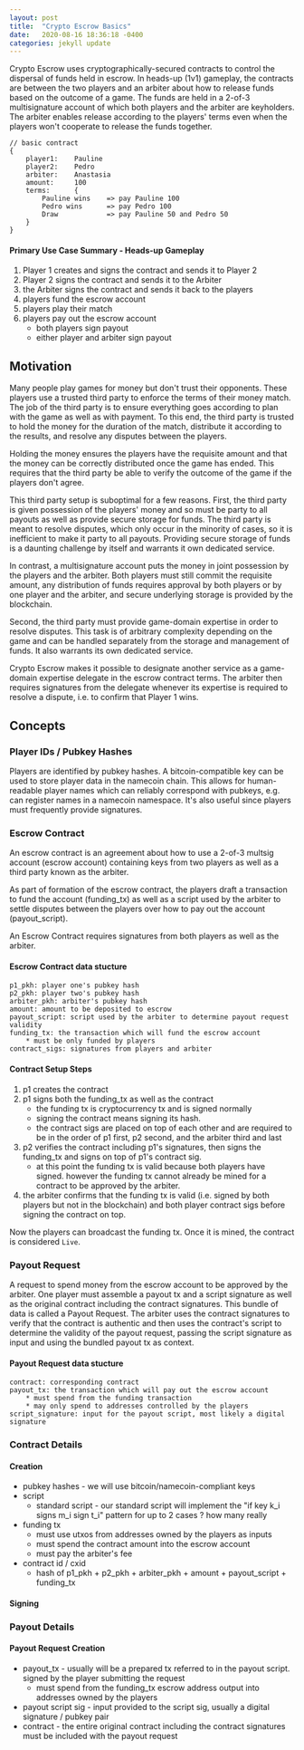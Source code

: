 ```yaml
---
layout: post
title:  "Crypto Escrow Basics"
date:   2020-08-16 18:36:18 -0400
categories: jekyll update
---
```

Crypto Escrow uses cryptographically-secured contracts to control the dispersal of funds held in escrow. In heads-up (1v1) gameplay, the contracts are between the two players and an arbiter about how to release funds based on the outcome of a game. The funds are held in a 2-of-3 multisignature account of which both players and the arbiter are keyholders. The arbiter enables release according to the players' terms even when the players won't cooperate to release the funds together.

```
// basic contract
{
    player1:    Pauline
    player2:    Pedro
    arbiter:    Anastasia
    amount:     100  
    terms:      {
        Pauline wins    => pay Pauline 100
        Pedro wins      => pay Pedro 100
        Draw            => pay Pauline 50 and Pedro 50
    }
}
```

#### Primary Use Case Summary - Heads-up Gameplay
1. Player 1 creates and signs the contract and sends it to Player 2
2. Player 2 signs the contract and sends it to the Arbiter
3. the Arbiter signs the contract and sends it back to the players
4. players fund the escrow account
5. players play their match
6. players pay out the escrow account
    * both players sign payout
    * either player and arbiter sign payout

## Motivation
Many people play games for money but don't trust their opponents. These players use a trusted third party to enforce the terms of their money match. The job of the third party is to ensure everything goes according to plan with the game as well as with payment. To this end, the third party is trusted to hold the money for the duration of the match, distribute it according to the results, and resolve any disputes between the players.

Holding the money ensures the players have the requisite amount and that the money can be correctly distributed once the game has ended. This requires that the third party be able to verify the outcome of the game if the players don't agree.

This third party setup is suboptimal for a few reasons. First, the third party is given possession of the players' money and so must be party to all payouts as well as provide secure storage for funds. The third party is meant to resolve disputes, which only occur in the minority of cases, so it is inefficient to make it party to all payouts. Providing secure storage of funds is a daunting challenge by itself and warrants it own dedicated service.

In contrast, a multisignature account puts the money in joint possession by the players and the arbiter. Both players must still commit the requisite amount, any distribution of funds requires approval by both players or by one player and the arbiter, and secure underlying storage is provided by the blockchain.

Second, the third party must provide game-domain expertise in order to resolve disputes. This task is of arbitrary complexity depending on the game and can be handled separately from the storage and management of funds. It also warrants its own dedicated service. 

Crypto Escrow makes it possible to designate another service as a game-domain expertise delegate in the escrow contract terms. The arbiter then requires signatures from the delegate whenever its expertise is required to resolve a dispute, i.e. to confirm that Player 1 wins.

## Concepts

### Player IDs / Pubkey Hashes 
Players are identified by pubkey hashes. A bitcoin-compatible key can be used to store player data in the namecoin chain. This allows for human-readable player names which can reliably correspond with pubkeys, e.g. can register names in a namecoin namespace. It's also useful since players must frequently provide signatures.

### Escrow Contract 
An escrow contract is an agreement about how to use a 2-of-3 multsig account (escrow account) containing keys from two players as well as a third party known as the arbiter. 

As part of formation of the escrow contract, the players draft a transaction to fund the account (funding_tx) as well as a script used by the arbiter to settle disputes between the players over how to pay out the account (payout_script). 

An Escrow Contract requires signatures from both players as well as the arbiter.

#### Escrow Contract data stucture
```
p1_pkh: player one's pubkey hash 
p2_pkh: player two's pubkey hash
arbiter_pkh: arbiter's pubkey hash
amount: amount to be deposited to escrow
payout_script: script used by the arbiter to determine payout request validity
funding_tx: the transaction which will fund the escrow account
    * must be only funded by players
contract_sigs: signatures from players and arbiter
```
#### Contract Setup Steps
1. p1 creates the contract
1. p1 signs both the funding_tx as well as the contract 
    * the funding tx is cryptocurrency tx and is signed normally
    * signing the contract means signing its hash.
    * the contract sigs are placed on top of each other and are required to be in the order of p1 first, p2 second, and the arbiter third and last
1. p2 verifies the contract including p1's signatures, then signs the funding_tx and signs on top of p1's contract sig.
    * at this point the funding tx is valid because both players have signed. however the funding tx cannot already be mined for a contract to be approved by the arbiter.
1. the arbiter confirms that the funding tx is valid (i.e. signed by both players but not in the blockchain) and both player contract sigs before signing the contract on top. 

Now the players can broadcast the funding tx. Once it is mined, the contract is considered `Live`.

### Payout Request
A request to spend money from the escrow account to be approved by the arbiter. One player must assemble a payout tx and a script signature as well as the original contract including the contract signatures. This bundle of data is called a Payout Request. The arbiter uses the contract signatures to verify that the contract is authentic and then uses the contract's script to determine the validity of the payout request, passing the script signature as input and using the bundled payout tx as context.

#### Payout Request data stucture
```
contract: corresponding contract
payout_tx: the transaction which will pay out the escrow account 
    * must spend from the funding transaction 
    * may only spend to addresses controlled by the players
script_signature: input for the payout script, most likely a digital signature
```

### Contract Details
#### Creation
* pubkey hashes - we will use bitcoin/namecoin-compliant keys  
* script
    * standard script - our standard script will implement the "if key k_i signs m_i sign t_i" pattern for up to 2 cases ? how many really
* funding tx 
    * must use utxos from addresses owned by the players as inputs 
    * must spend the contract amount into the escrow account 
    * must pay the arbiter's fee
* contract id / cxid
    * hash of p1_pkh + p2_pkh + arbiter_pkh + amount + payout_script + funding_tx

#### Signing
### Payout Details
#### Payout Request Creation
* payout_tx - usually will be a prepared tx referred to in the payout script. signed by the player submitting the request
    * must spend from the funding_tx escrow address output into addresses owned by the players
* payout script sig - input provided to the script sig, usually a digital signature / pubkey pair
* contract - the entire original contract including the contract signatures must be included with the payout request
